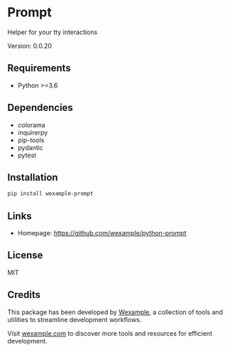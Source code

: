 # Prompt

Helper for your tty interactions

Version: 0.0.20

## Requirements

- Python >=3.6

## Dependencies

- colorama
- inquirerpy
- pip-tools
- pydantic
- pytest

## Installation

```bash
pip install wexample-prompt
```

## Links

- Homepage: https://github.com/wexample/python-prompt

## License

MIT
## Credits

This package has been developed by [Wexample](https://wexample.com), a collection of tools and utilities to streamline development workflows.

Visit [wexample.com](https://wexample.com) to discover more tools and resources for efficient development.